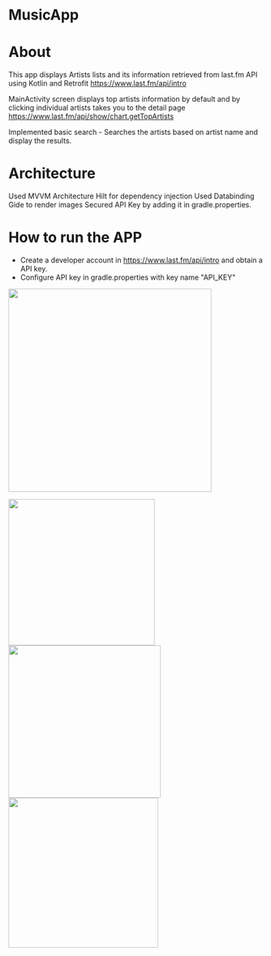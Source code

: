 # MusicApp
# About

This app displays Artists lists and its information retrieved from last.fm API using Kotlin and Retrofit
https://www.last.fm/api/intro

MainActivity screen displays top artists information by default and by clicking individual artists takes you to the detail page
https://www.last.fm/api/show/chart.getTopArtists

Implemented basic search  - Searches the artists based on artist name and display the results.

# Architecture

Used MVVM Architecture
Hilt for dependency injection
Used Databinding
Gide to render images
Secured API Key by adding it in gradle.properties.


# How to run the APP

- Create a developer account in https://www.last.fm/api/intro and obtain a API key.
- Configure API key in gradle.properties with key name "API_KEY"

<img src="https://user-images.githubusercontent.com/58258200/124492670-afe3fe00-ddac-11eb-910a-48efd9d1a52c.png" width="400">





<img src="https://user-images.githubusercontent.com/58258200/124492114-f127de00-ddab-11eb-8ba7-3d1c714f100c.png" width="288"><img src="https://user-images.githubusercontent.com/58258200/124492183-06047180-ddac-11eb-8336-f46a830c11ec.png" width="300"><img src="https://user-images.githubusercontent.com/58258200/124492154-fb49dc80-ddab-11eb-9926-8fd156e3513e.png" width="295">
